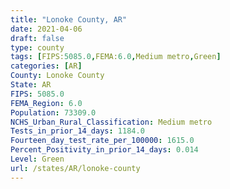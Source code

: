 ```yaml
---
title: "Lonoke County, AR"
date: 2021-04-06
draft: false
type: county
tags: [FIPS:5085.0,FEMA:6.0,Medium metro,Green]
categories: [AR]
County: Lonoke County
State: AR
FIPS: 5085.0
FEMA_Region: 6.0
Population: 73309.0
NCHS_Urban_Rural_Classification: Medium metro
Tests_in_prior_14_days: 1184.0
Fourteen_day_test_rate_per_100000: 1615.0
Percent_Positivity_in_prior_14_days: 0.014
Level: Green
url: /states/AR/lonoke-county
---
```



